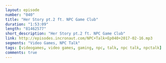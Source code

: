 ```yaml
---
layout: episode
number: "040"
title: "Her Story pt.2 ft. NPC Game Club"
duration: "1:53:09"
length: "81462577"
short_description: "Her Story pt.2 ft. NPC Game Club"
link: http://episodes.incronaut.com/NPC+Talk+Ep040+2017-02-16.mp3
segments: "Video Games, NPC Talk"
tags: [videogames, video games, gaming, npc, talk, npc talk, npctalk]
comments: true
---
```



